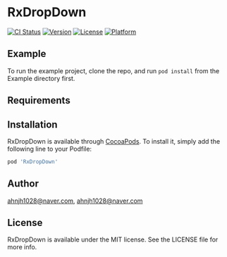 # RxDropDown

[![CI Status](https://img.shields.io/travis/ahnjh1028@naver.com/RxDropDown.svg?style=flat)](https://travis-ci.org/ahnjh1028@naver.com/RxDropDown)
[![Version](https://img.shields.io/cocoapods/v/RxDropDown.svg?style=flat)](https://cocoapods.org/pods/RxDropDown)
[![License](https://img.shields.io/cocoapods/l/RxDropDown.svg?style=flat)](https://cocoapods.org/pods/RxDropDown)
[![Platform](https://img.shields.io/cocoapods/p/RxDropDown.svg?style=flat)](https://cocoapods.org/pods/RxDropDown)

## Example

To run the example project, clone the repo, and run `pod install` from the Example directory first.

## Requirements

## Installation

RxDropDown is available through [CocoaPods](https://cocoapods.org). To install
it, simply add the following line to your Podfile:

```ruby
pod 'RxDropDown'
```

## Author

ahnjh1028@naver.com, ahnjh1028@naver.com

## License

RxDropDown is available under the MIT license. See the LICENSE file for more info.
